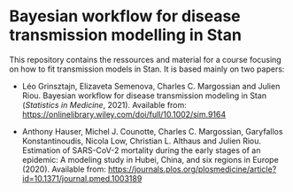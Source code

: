 # Bayesian workflow for disease transmission modelling in Stan

This repository contains the ressources and material for a course
focusing on how to fit transmission models in Stan. It is based
mainly on two papers:

- Léo Grinsztajn, Elizaveta Semenova, Charles C. Margossian and Julien Riou. Bayesian workflow for disease transmission modeling in Stan (*Statistics in Medicine*, 2021). Available from: https://onlinelibrary.wiley.com/doi/full/10.1002/sim.9164

- Anthony Hauser, Michel J. Counotte, Charles C. Margossian, Garyfallos Konstantinoudis, Nicola Low, Christian L. Althaus and Julien Riou. Estimation of SARS-CoV-2 mortality during the early stages of an epidemic: A modeling study in Hubei, China, and six regions in Europe (2020). Available from: https://journals.plos.org/plosmedicine/article?id=10.1371/journal.pmed.1003189

